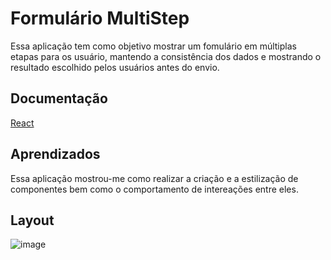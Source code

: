 
# Formulário MultiStep

Essa aplicação tem como objetivo mostrar um fomulário em múltiplas etapas para os usuário, mantendo a consistência dos dados e mostrando o resultado escolhido pelos usuários antes do envio.  


## Documentação

[React](https://react.dev/learn)


## Aprendizados

Essa aplicação mostrou-me como realizar a criação e a estilização de componentes bem como o comportamento de intereações entre eles.

## Layout 
![image](https://github.com/DaviMaroto/Formulario-Multistep/assets/78991972/945055ac-e767-406b-90f0-3e4c971be612)
